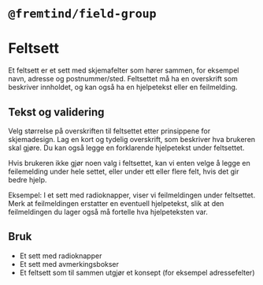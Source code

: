 # `@fremtind/field-group`

# Feltsett
Et feltsett er et sett med skjemafelter som hører sammen, for eksempel navn, adresse og postnummer/sted. 
Feltsettet må ha en overskrift som beskriver innholdet, og kan også ha en hjelpetekst eller en feilmelding.

## Tekst og validering
Velg størrelse på overskriften til feltsettet etter prinsippene for skjemadesign. Lag en kort og tydelig overskrift, som beskriver hva brukeren skal gjøre. Du kan også legge en forklarende hjelpetekst under feltsettet.

Hvis brukeren ikke gjør noen valg i feltsettet, kan vi enten velge å legge en feilemelding under hele settet, eller under ett eller flere felt, hvis det gir bedre hjelp. 

Eksempel: 
I et sett med radioknapper, viser vi feilmeldingen under feltsettet. Merk at feilmeldingen erstatter en eventuell hjelpetekst, slik at den feilmeldingen du lager også må fortelle hva hjelpeteksten var. 

## Bruk
- Et sett med radioknapper
- Et sett med avmerkingsbokser
- Et feltsett som til sammen utgjør et konsept (for eksempel adressefelter)
